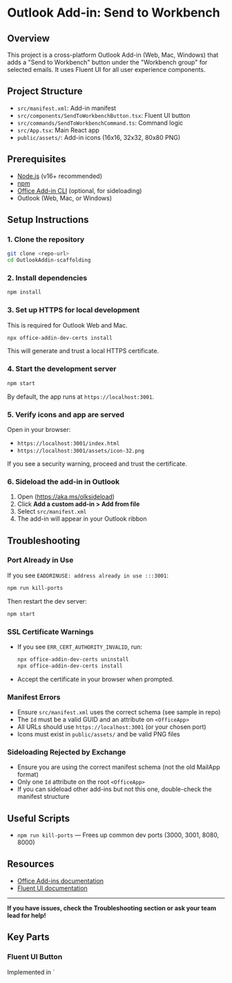 # Outlook Add-in: Send to Workbench

## Overview
This project is a cross-platform Outlook Add-in (Web, Mac, Windows) that adds a "Send to Workbench" button under the "Workbench group" for selected emails. It uses Fluent UI for all user experience components.

## Project Structure
- `src/manifest.xml`: Add-in manifest
- `src/components/SendToWorkbenchButton.tsx`: Fluent UI button
- `src/commands/SendToWorkbenchCommand.ts`: Command logic
- `src/App.tsx`: Main React app
- `public/assets/`: Add-in icons (16x16, 32x32, 80x80 PNG)

## Prerequisites
- [Node.js](https://nodejs.org/) (v16+ recommended)
- [npm](https://www.npmjs.com/)
- [Office Add-in CLI](https://www.npmjs.com/package/office-addin-cli) (optional, for sideloading)
- Outlook (Web, Mac, or Windows)

## Setup Instructions

### 1. Clone the repository
```sh
git clone <repo-url>
cd OutlookAddin-scaffolding
```

### 2. Install dependencies
```sh
npm install
```

### 3. Set up HTTPS for local development
This is required for Outlook Web and Mac.
```sh
npx office-addin-dev-certs install
```
This will generate and trust a local HTTPS certificate.

### 4. Start the development server
```sh
npm start
```
By default, the app runs at `https://localhost:3001`.

### 5. Verify icons and app are served
Open in your browser:
- `https://localhost:3001/index.html`
- `https://localhost:3001/assets/icon-32.png`

If you see a security warning, proceed and trust the certificate.

### 6. Sideload the add-in in Outlook
1. Open (https://aka.ms/olksideload)
2. Click **Add a custom add-in > Add from file**
3. Select `src/manifest.xml`
4. The add-in will appear in your Outlook ribbon

## Troubleshooting

### Port Already in Use
If you see `EADDRINUSE: address already in use :::3001`:
```sh
npm run kill-ports
```
Then restart the dev server:
```sh
npm start
```

### SSL Certificate Warnings
- If you see `ERR_CERT_AUTHORITY_INVALID`, run:
  ```sh
  npx office-addin-dev-certs uninstall
  npx office-addin-dev-certs install
  ```
- Accept the certificate in your browser when prompted.

### Manifest Errors
- Ensure `src/manifest.xml` uses the correct schema (see sample in repo)
- The `Id` must be a valid GUID and an attribute on `<OfficeApp>`
- All URLs should use `https://localhost:3001` (or your chosen port)
- Icons must exist in `public/assets/` and be valid PNG files

### Sideloading Rejected by Exchange
- Ensure you are using the correct manifest schema (not the old MailApp format)
- Only one `Id` attribute on the root `<OfficeApp>`
- If you can sideload other add-ins but not this one, double-check the manifest structure

## Useful Scripts
- `npm run kill-ports` — Frees up common dev ports (3000, 3001, 8080, 8000)

## Resources
- [Office Add-ins documentation](https://docs.microsoft.com/office/dev/add-ins/)
- [Fluent UI documentation](https://developer.microsoft.com/en-us/fluentui)

---

**If you have issues, check the Troubleshooting section or ask your team lead for help!**

## Key Parts
### Fluent UI Button
Implemented in `
